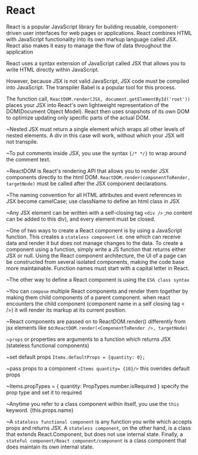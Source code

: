 # React
React is a popular JavaScript library for building reusable, component-driven user interfaces for web pages or applications.  React combines HTML with JavaScript functionality into its own markup language called JSX. React also makes it easy to manage the flow of data throughout the application

React uses a syntax extension of JavaScript called JSX that allows you to write HTML directly within JavaScript. 

However, because JSX is not valid JavaScript, JSX code must be compiled into JavaScript. The transpiler Babel is a popular tool for this process.

The function call, `ReactDOM.render(JSX, document.getElementById('root'))` places your JSX into React's own lightweight representation of the DOM(Document Object Model). React then uses snapshots of its own DOM to optimize updating only specific parts of the actual DOM.

~Nested JSX must return a single element which wraps all other levels of nested elements. A div in this case will work, without which your JSX will not transpile.

~To put comments inside JSX, you use the syntax `{/* */}` to wrap around the comment text.

~ReactDOM is React's rendering API that allows you to render JSX components directly to the html DOM. `ReactDOM.render(componentToRender, targetNode)` must be called after the JSX component declarations.

~The naming convention for all HTML attributes and event references in JSX become camelCase; use className to define an html class in JSX

~Any JSX element can be written with a self-closing tag `<div />` ;no content can be added to this div), and every element must be closed. 

~One of two ways to create a React component is by using a JavaScript function. This creates a `stateless component` i.e. one which can receive data and render it but does not manage changes to the data. To create a component using a function, simply write a JS function that returns either JSX or null.
Using the React component architecture, the UI of a page can be constructed from several isolated components, making the code base more maintainable.
Function names must start with a capital letter in React.

~The other way to define a React component is using the `ES6 class syntax`

~You can `compose` multiple React components and render them together by making them child components of a parent component. when react encounters the child component (component name in a self closing tag < />) it will render its markup at its current position.

~React components are passed on to ReactDOM.render() differently from jsx elements like so:`ReactDOM.render(<ComponentToRender />, targetNode)`

~`props` or properties are arguments to a function which returns JSX (stateless functional components)

~set default props `Items.defaultProps = {quantity: 0};`

~pass props to a component `<Items quantity= {10}/>` this overides default props

~Items.propTypes = { quantity: PropTypes.number.isRequired }  specify the prop type and set it to required

~Anytime you refer to a class component within itself, you use the `this` keyword. {this.props.name}

~A `stateless functional component` is any function you write which accepts props and returns JSX. A `stateless component`, on the other hand, is a class that extends React.Component, but does not use internal state. Finally, a `stateful component/React component/component` is a class component that does maintain its own internal state. 



